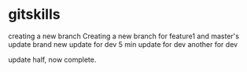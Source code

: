 # gitskills
creating a new branch
Creating a new branch for feature1 and master's update
brand new update for dev
5 min update for dev
another for dev

update half, now complete.

